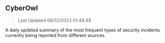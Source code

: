 ## CyberOwl 
> Last Updated 06/12/2023 01:48:48 


A daily updated summary of the most frequent types of security incidents currently being reported from different sources.

